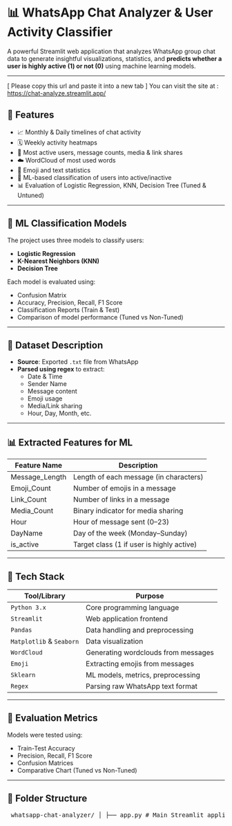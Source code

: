 # 📊 WhatsApp Chat Analyzer & User Activity Classifier

A powerful Streamlit web application that analyzes WhatsApp group chat data to generate insightful visualizations, statistics, and **predicts whether a user is highly active (1) or not (0)** using machine learning models.

---
[ Please copy this url and paste it into a new tab ]
You can visit the site at :
https://chat-analyze.streamlit.app/

## 🚀 Features

- 📈 Monthly & Daily timelines of chat activity  
- 🗓️ Weekly activity heatmaps  
- 🧍 Most active users, message counts, media & link shares  
- ☁️ WordCloud of most used words  
- 🔡 Emoji and text statistics  
- 🤖 ML-based classification of users into active/inactive  
- 📊 Evaluation of Logistic Regression, KNN, Decision Tree (Tuned & Untuned)

---

## 🧠 ML Classification Models

The project uses three models to classify users:
- **Logistic Regression**
- **K-Nearest Neighbors (KNN)**
- **Decision Tree**

Each model is evaluated using:
- Confusion Matrix  
- Accuracy, Precision, Recall, F1 Score  
- Classification Reports (Train & Test)  
- Comparison of model performance (Tuned vs Non-Tuned)

---

## 📁 Dataset Description

- **Source**: Exported `.txt` file from WhatsApp  
- **Parsed using regex** to extract:
  - Date & Time
  - Sender Name
  - Message content
  - Emoji usage
  - Media/Link sharing
  - Hour, Day, Month, etc.

---

## 📊 Extracted Features for ML

| Feature Name      | Description                                  |
|-------------------|----------------------------------------------|
| Message_Length    | Length of each message (in characters)       |
| Emoji_Count       | Number of emojis in a message                |
| Link_Count        | Number of links in a message                 |
| Media_Count       | Binary indicator for media sharing          |
| Hour              | Hour of message sent (0–23)                  |
| DayName           | Day of the week (Monday–Sunday)             |
| is_active         | Target class (1 if user is highly active)    |

---

## 🔧 Tech Stack

| Tool/Library      | Purpose                                      |
|-------------------|----------------------------------------------|
| `Python 3.x`      | Core programming language                    |
| `Streamlit`       | Web application frontend                     |
| `Pandas`          | Data handling and preprocessing              |
| `Matplotlib` & `Seaborn` | Data visualization                  |
| `WordCloud`       | Generating wordclouds from messages          |
| `Emoji`           | Extracting emojis from messages              |
| `Sklearn`         | ML models, metrics, preprocessing            |
| `Regex`           | Parsing raw WhatsApp text format             |

---

## 🧪 Evaluation Metrics

Models were tested using:

- Train-Test Accuracy
- Precision, Recall, F1 Score
- Confusion Matrices
- Comparative Chart (Tuned vs Non-Tuned)

---
## 📁 Folder Structure
<pre> whatsapp-chat-analyzer/ │ ├── app.py # Main Streamlit application file ├── helper.py # Functions for visualizations, heatmaps, analytics ├── preprocessor.py # WhatsApp text preprocessing and feature extraction ├── ml_models.py # All ML models: Logistic Regression, KNN, Decision Tree (tuned & untuned) ├── requirements.txt # Required dependencies for the project └── README.md # Documentation for understanding and running the project </pre>
